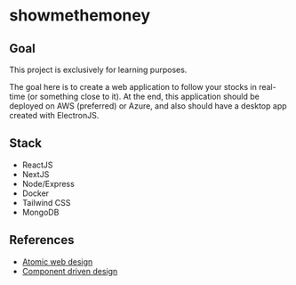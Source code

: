 # showmethemoney

## Goal

This project is exclusively for learning purposes.

The goal here is to create a web application to follow your stocks in real-time (or something close to it).
At the end, this application should be deployed on AWS (preferred) or Azure, and also should have a desktop app created with ElectronJS.

## Stack

- ReactJS
- NextJS
- Node/Express
- Docker
- Tailwind CSS
- MongoDB

## References

- [Atomic web design](https://bradfrost.com/blog/post/atomic-web-design/)
- [Component driven design](https://www.componentdriven.org/)
